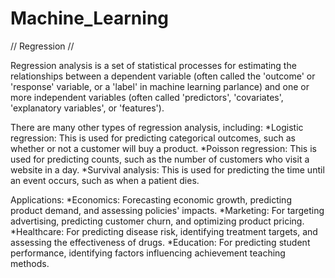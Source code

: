 # Machine_Learning

// Regression //

Regression analysis is a set of statistical processes for estimating the relationships between a 
dependent variable (often called the 'outcome' or 'response' variable, or a 'label' in machine learning parlance) 
and one or more independent variables (often called 'predictors', 'covariates', 'explanatory variables', or 'features').

There are many other types of regression analysis, including:
    *Logistic regression: This is used for predicting categorical outcomes, such as whether or not a customer will buy a product.
    *Poisson regression: This is used for predicting counts, such as the number of customers who visit a website in a day.
    *Survival analysis: This is used for predicting the time until an event occurs, such as when a patient dies.

Applications:
   *Economics: Forecasting economic growth, predicting product demand, and assessing policies' impacts.
   *Marketing: For targeting advertising, predicting customer churn, and optimizing product pricing.
   *Healthcare: For predicting disease risk, identifying treatment targets, and assessing the effectiveness of drugs.
   *Education: For predicting student performance, identifying factors influencing achievement teaching methods.
